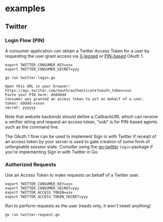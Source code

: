 
# examples

## Twitter

### Login Flow (PIN)

A consumer application can obtain a Twitter Access Token for a user by requesting the user grant access via [3-legged](https://dev.twitter.com/oauth/3-legged) or [PIN-based](https://dev.twitter.com/oauth/pin-based) OAuth 1. 

    export TWITTER_CONSUMER_KEY=xxx
    export TWITTER_CONSUMER_SECRET=yyy

    go run twitter-login.go

    Open this URL in your browser:
    https://api.twitter.com/oauth/authenticate?oauth_token=xxx
    Paste your PIN here: ddddddd
    Consumer was granted an access token to act on behalf of a user.
    token: ddddd-xxxxx
    secret: yyyyyy

Note that website backends should define a CallbackURL which can receive a verifier string and request an access token, "oob" is for PIN-based agents such as the command line.

The OAuth 1 flow can be used to implement Sign in with Twitter if receipt of an access token by your server is used to gate creation of some form of unforgeable session state. Consider using the [go-twitter](https://github.com/dghubble/go-twitter) `login` package if you're implementing Sign in with Twitter in Go.

### Authorized Requests

Use an Access Token to make requests on behalf of a Twitter user.

    export TWITTER_CONSUMER_KEY=xxx
    export TWITTER_CONSUMER_SECRET=yyy
    export TWITTER_ACCESS_TOKEN=xxx
    export TWITTER_ACCESS_TOKEN_SECRET=yyy

Run to perform requests as the user (reads only, it won't tweet anything)

    go run twitter-request.go




